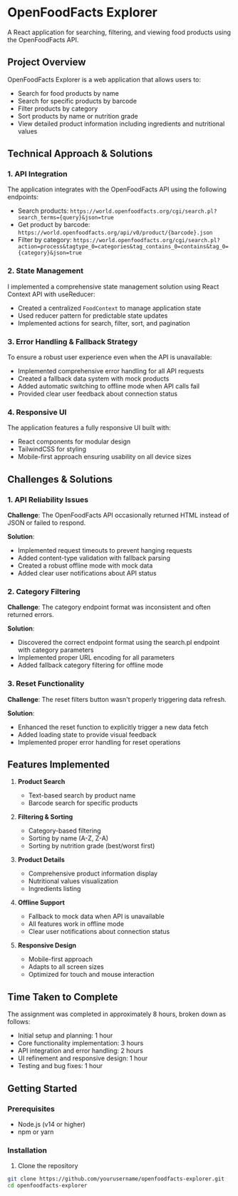 # OpenFoodFacts Explorer

A React application for searching, filtering, and viewing food products using the OpenFoodFacts API.

## Project Overview

OpenFoodFacts Explorer is a web application that allows users to:
- Search for food products by name
- Search for specific products by barcode
- Filter products by category
- Sort products by name or nutrition grade
- View detailed product information including ingredients and nutritional values

## Technical Approach & Solutions

### 1. API Integration

The application integrates with the OpenFoodFacts API using the following endpoints:
- Search products: `https://world.openfoodfacts.org/cgi/search.pl?search_terms={query}&json=true`
- Get product by barcode: `https://world.openfoodfacts.org/api/v0/product/{barcode}.json`
- Filter by category: `https://world.openfoodfacts.org/cgi/search.pl?action=process&tagtype_0=categories&tag_contains_0=contains&tag_0={category}&json=true`

### 2. State Management

I implemented a comprehensive state management solution using React Context API with useReducer:
- Created a centralized `FoodContext` to manage application state
- Used reducer pattern for predictable state updates
- Implemented actions for search, filter, sort, and pagination

### 3. Error Handling & Fallback Strategy

To ensure a robust user experience even when the API is unavailable:
- Implemented comprehensive error handling for all API requests
- Created a fallback data system with mock products
- Added automatic switching to offline mode when API calls fail
- Provided clear user feedback about connection status

### 4. Responsive UI

The application features a fully responsive UI built with:
- React components for modular design
- TailwindCSS for styling
- Mobile-first approach ensuring usability on all device sizes

## Challenges & Solutions

### 1. API Reliability Issues

**Challenge**: The OpenFoodFacts API occasionally returned HTML instead of JSON or failed to respond.

**Solution**: 
- Implemented request timeouts to prevent hanging requests
- Added content-type validation with fallback parsing
- Created a robust offline mode with mock data
- Added clear user notifications about API status

### 2. Category Filtering

**Challenge**: The category endpoint format was inconsistent and often returned errors.

**Solution**:
- Discovered the correct endpoint format using the search.pl endpoint with category parameters
- Implemented proper URL encoding for all parameters
- Added fallback category filtering for offline mode

### 3. Reset Functionality

**Challenge**: The reset filters button wasn't properly triggering data refresh.

**Solution**:
- Enhanced the reset function to explicitly trigger a new data fetch
- Added loading state to provide visual feedback
- Implemented proper error handling for reset operations

## Features Implemented

1. **Product Search**
   - Text-based search by product name
   - Barcode search for specific products

2. **Filtering & Sorting**
   - Category-based filtering
   - Sorting by name (A-Z, Z-A)
   - Sorting by nutrition grade (best/worst first)

3. **Product Details**
   - Comprehensive product information display
   - Nutritional values visualization
   - Ingredients listing

4. **Offline Support**
   - Fallback to mock data when API is unavailable
   - All features work in offline mode
   - Clear user notifications about connection status

5. **Responsive Design**
   - Mobile-first approach
   - Adapts to all screen sizes
   - Optimized for touch and mouse interaction

## Time Taken to Complete

The assignment was completed in approximately 8 hours, broken down as follows:

- Initial setup and planning: 1 hour
- Core functionality implementation: 3 hours
- API integration and error handling: 2 hours
- UI refinement and responsive design: 1 hour
- Testing and bug fixes: 1 hour

## Getting Started

### Prerequisites
- Node.js (v14 or higher)
- npm or yarn

### Installation

1. Clone the repository
```bash
git clone https://github.com/yourusername/openfoodfacts-explorer.git
cd openfoodfacts-explorer